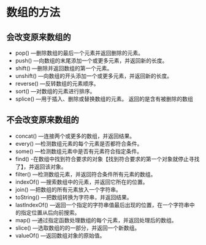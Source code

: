 # 数组的方法
## 会改变原来数组的
* pop()			—删除数组的最后一个元素并返回删除的元素。
* push()			—向数组的末尾添加一个或更多元素，并返回新的长度。
* shift()			—删除并返回数组的第一个元素。
* unshift()		—向数组的开头添加一个或更多元素，并返回新的长度。
* reverse()		—反转数组的元素顺序。
* sort()			—对数组的元素进行排序。
* splice()		—用于插入、删除或替换数组的元素。 返回的是含有被删除的数组

## 不会改变原来数组的
* concat()		—连接两个或更多的数组，并返回结果。
* every()			—检测数组元素的每个元素是否都符合条件。
* some()			—检测数组元素中是否有元素符合指定条件。
* find()        -在数组中找到符合要求的对象【找到符合要求的第一个对象就停止寻找了】，并返回该对象。
* filter()		—检测数组元素，并返回符合条件所有元素的数组。
* indexOf()		—搜索数组中的元素，并返回它所在的位置。
* join()			—把数组的所有元素放入一个字符串。
* toString()		—把数组转换为字符串，并返回结果。
* lastIndexOf()	—返回一个指定的字符串值最后出现的位置，在一个字符串中的指定位置从后向前搜索。
* map()			—通过指定函数处理数组的每个元素，并返回处理后的数组。
* slice()			—选取数组的的一部分，并返回一个新数组。
* valueOf()		—返回数组对象的原始值。